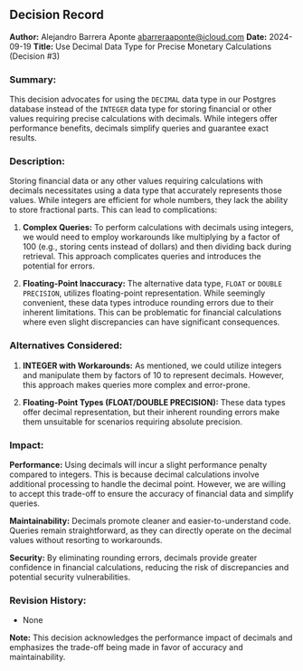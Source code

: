 ## Decision Record

**Author:** Alejandro Barrera Aponte <abarreraaponte@icloud.com>
**Date:** 2024-09-19
**Title:** Use Decimal Data Type for Precise Monetary Calculations (Decision #3)

### Summary:

This decision advocates for using the `DECIMAL` data type in our Postgres database instead of the `INTEGER` data type for storing financial or other values requiring precise calculations with decimals. While integers offer performance benefits, decimals simplify queries and guarantee exact results.

### Description:

Storing financial data or any other values requiring calculations with decimals necessitates using a data type that accurately represents those values. While integers are efficient for whole numbers, they lack the ability to store fractional parts. This can lead to complications:

1. **Complex Queries:** To perform calculations with decimals using integers, we would need to employ workarounds like multiplying by a factor of 100 (e.g., storing cents instead of dollars) and then dividing back during retrieval. This approach complicates queries and introduces the potential for errors.

2. **Floating-Point Inaccuracy:** The alternative data type, `FLOAT` or `DOUBLE PRECISION`, utilizes floating-point representation. While seemingly convenient, these data types introduce rounding errors due to their inherent limitations. This can be problematic for financial calculations where even slight discrepancies can have significant consequences.

### Alternatives Considered:

1. **INTEGER with Workarounds:** As mentioned, we could utilize integers and manipulate them by factors of 10 to represent decimals. However, this approach makes queries more complex and error-prone.

2. **Floating-Point Types (FLOAT/DOUBLE PRECISION):** These data types offer decimal representation, but their inherent rounding errors make them unsuitable for scenarios requiring absolute precision.

### Impact:

**Performance:** Using decimals will incur a slight performance penalty compared to integers. This is because decimal calculations involve additional processing to handle the decimal point. However, we are willing to accept this trade-off to ensure the accuracy of financial data and simplify queries.

**Maintainability:** Decimals promote cleaner and easier-to-understand code. Queries remain straightforward, as they can directly operate on the decimal values without resorting to workarounds. 

**Security:** By eliminating rounding errors, decimals provide greater confidence in financial calculations, reducing the risk of discrepancies and potential security vulnerabilities.

### Revision History:

* None

**Note:** This decision acknowledges the performance impact of decimals and emphasizes the trade-off being made in favor of accuracy and maintainability.